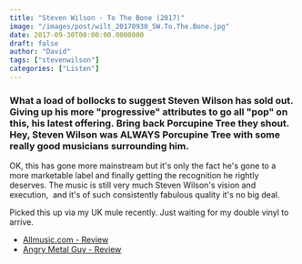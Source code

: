 ```yaml
---
title: "Steven Wilson - To The Bone (2017)"
image: "/images/post/wilt_20170930_SW.To.The.Bone.jpg"
date: 2017-09-30T00:00:00.0000000
draft: false
author: "David"
tags: ["stevenwilson"]
categories: ["Listen"]
---
```

### What a load of bollocks to suggest Steven Wilson has sold out. Giving up his more "progressive" attributes to go all "pop" on this, his latest offering. Bring back Porcupine Tree they shout. Hey, Steven Wilson was ALWAYS Porcupine Tree with some really good musicians surrounding him.  

 OK, this has gone more mainstream but it's only the fact he's gone to a more marketable label and finally getting the recognition he rightly deserves. The music is still very much Steven Wilson's vision and execution,  and it's of such consistently fabulous quality it's no big deal.

 Picked this up via my UK mule recently. Just waiting for my double vinyl to arrive.

-  [Allmusic.com - Review](http://www.allmusic.com/album/to-the-bone-mw0003073284)
-  [Angry Metal Guy - Review](http://www.angrymetalguy.com/steven-wilson-bone-review/)
